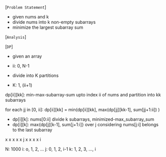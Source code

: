 [`Problem Statement`]  
* given nums and k
* divide nums into k non-empty subarrays
* minimize the largest subarray sum
  
[`Analysis`]  

[`DP`]
* given an array
- ii: 0, N-1
* divide into K partitions
- K: 1, (ii+1)

dp[ii][kk]: min-max-subarray-sum upto index ii of nums and partition into kk subarrays

for each jj in [0, ii]:
dp[ii][kk] = min(dp[ii][kk], 
    max(dp[jj][kk-1], sum[jj+1:ii])
)


* dp[i][k]: nums[0:ii] divide k subarrays, minimized-max_subarray_sum
* dp[i][k]:  max{dp[j][k-1], sum[j+1:i]} over j considering nums[j:i] belongs to the last subarray

x x x x x j x x x x i

N: 1000
i: o, 1, 2, ...
j: 0, 1, 2, i-1
k: 1, 2, 3, ..., i